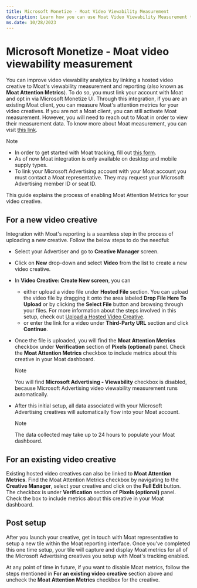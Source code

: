 ```yaml
---
title: Microsoft Monetize - Moat Video Viewability Measurement
description: Learn how you can use Moat Video Viewability Measurement to improve video viewability analytics. 
ms.date: 10/28/2023
---
```



# Microsoft Monetize - Moat video viewability measurement

You can improve video viewability analytics by linking a hosted video
creative to Moat's viewability measurement and reporting (also known as
**Moat Attention Metrics**). To do so, you must link your account with
Moat and opt in via Microsoft Monetize UI. Through
this integration, if you are an existing Moat client, you can measure
Moat's attention metrics for your video creatives. If you are not a Moat
client, you can still activate Moat measurement. However, you will need
to reach out to Moat in order to view their measurement data. To know
more about Moat measurement, you can visit [this link](https://www.oracle.com/cx/advertising/measurement/).

> [!NOTE]
> - In order to get started with Moat tracking, fill out [this form](https://moat.com/account/signup).
> - As of now Moat integration is only available on desktop and mobile supply types.
> - To link your Microsoft Advertising account with your Moat account you must contact a Moat representative. They may request your Microsoft Advertising member ID or seat ID.

This guide explains the process of enabling Moat Attention Metrics for
your video creative.

## For a new video creative

Integration with Moat's reporting is a seamless step in the process of
uploading a new creative. Follow the below steps to do the needful:

- Select your Advertiser and go to
  **Creative Manager** screen.
- Click on **New** drop-down and select
  **Video** from the list to create a new
  video creative.
- In **Video Creative: Create New
  screen**, you can
  - either upload a video file under
    **Hosted File** section. You can
    upload the video file by dragging it onto the area labeled
     **Drop File Here To Upload** or by
    clicking the **Select File** button
    and browsing through your files. For more information about the
    steps involved in this setup, check out [Upload a
    Hosted Video Creative](upload-a-hosted-video-creative.md).
  - or enter the link for a video under
    **Third-Party URL** section and
    click **Continue**.
- Once the file is uploaded, you will find the
  **Moat Attention Metrics** checkbox
  under **Verification**  section of
  **Pixels (optional)** panel. Check
  the **Moat Attention Metrics** checkbox
  to include metrics about this creative in your Moat dashboard.
  
  > [!NOTE]
  > You will find **Microsoft Advertising - Viewability** checkbox is disabled, because Microsoft Advertising video viewability measurement runs automatically.

- After this initial setup, all data associated with your
  Microsoft Advertising creatives will automatically flow into
  your Moat account.
  
  > [!NOTE]
  > The data collected may take up to 24 hours to populate your Moat dashboard.

 ## For an existing video creative

Existing hosted video creatives can also be linked to **Moat Attention
Metrics**. Find the Moat Attention
Metrics checkbox by navigating to the
**Creative Manager**, select your
creative and click on the **Full Edit**
button. The checkbox is under
**Verification**  section of
**Pixels (optional)** panel. Check the
box to include metrics about this creative in your Moat dashboard.

## Post setup

After you launch your creative, get in touch with Moat representative to
setup a new tile within the Moat reporting interface. Once you've
completed this one time setup, your tile will capture and display Moat
metrics for all of the Microsoft Advertising creatives you setup
with Moat's tracking enabled.

At any point of time in future, if you want to disable Moat metrics,
follow the steps mentioned in **For an existing video creative** section
above and uncheck the **Moat Attention
Metrics** checkbox for the creative.

